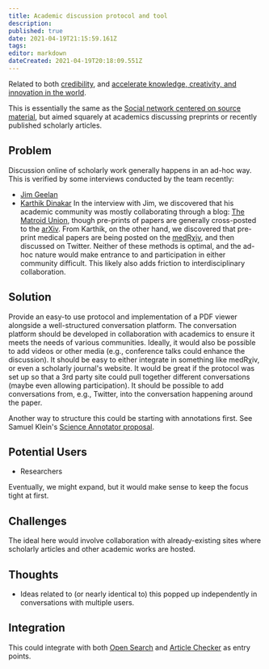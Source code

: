 ```yaml
---
title: Academic discussion protocol and tool
description: 
published: true
date: 2021-04-19T21:15:59.161Z
tags: 
editor: markdown
dateCreated: 2021-04-19T20:18:09.551Z
---
```


Related to both [credibility](../goals/credibility), and
[accelerate knowledge, creativity, and innovation in the world](../goals/accelerate-innovation).

This is essentially the same as the
[Social network centered on source material](./source-commentary-ecosystem),
but aimed squarely at academics discussing preprints or recently published
scholarly articles.

## Problem

Discussion online of scholarly work generally happens in an ad-hoc way.  This
is verified by some interviews conducted by the team recently:
- [Jim Geelan](../user-interviews/round-2/2021-02-02-jim)
- [Karthik Dinakar](../user-interviews/round-2/2021-02-03-karthik)
In the interview with Jim, we discovered that his academic community was mostly
collaborating through a blog: [The Matroid Union](http://matroidunion.org/),
though pre-prints of papers are generally cross-posted to the
[arXiv](https://arxiv.org/).  From Karthik, on the other hand, we discovered that
pre-print medical papers are being posted on the
[medRχiv](https://www.medrxiv.org/), and then discussed on Twitter.  Neither of
these methods is optimal, and the ad-hoc nature would make entrance to and
participation in either community difficult.  This likely also adds friction to
interdisciplinary collaboration.

## Solution

Provide an easy-to use protocol and implementation of a PDF viewer alongside a
well-structured conversation platform.  The conversation platform should be
developed in collaboration with academics to ensure it meets the needs of
various communities.  Ideally, it would also be possible to add videos or other
media (e.g., conference talks could enhance the discussion).  It should be easy
to either integrate in something like medRχiv, or even a scholarly journal's
website.  It would be great if the protocol was set up so that a 3rd party site
could pull together different conversations (maybe even allowing
participation).  It should be possible to add conversations from, e.g.,
Twitter, into the conversation happening around the paper.

Another way to structure this could be starting with annotations first. See Samuel Klein's [Science Annotator proposal](https://notes.knowledgefutures.org/pub/annotator/release/3).

## Potential Users
- Researchers
  
Eventually, we might expand, but it would make sense to keep the focus tight at
first.

## Challenges

The ideal here would involve collaboration with already-existing sites where
scholarly articles and other academic works are hosted.
    
## Thoughts
- Ideas related to (or nearly identical to) this popped up independently in
  conversations with multiple users.

## Integration

This could integrate with both [Open Search](./open-search) and
[Article Checker](./article-checker) as entry points.
